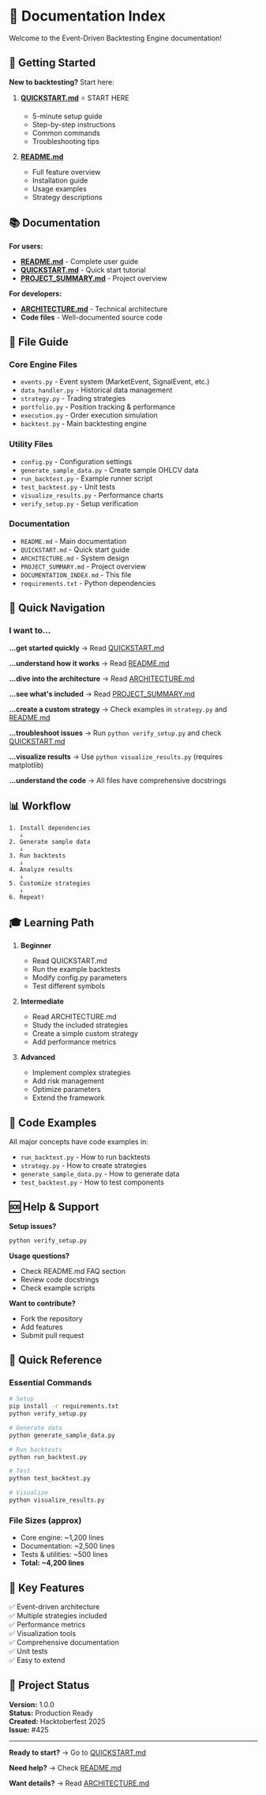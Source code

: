 # 📖 Documentation Index

Welcome to the Event-Driven Backtesting Engine documentation!

## 🚀 Getting Started

**New to backtesting?** Start here:

1. **[QUICKSTART.md](QUICKSTART.md)** ⭐ START HERE
   - 5-minute setup guide
   - Step-by-step instructions
   - Common commands
   - Troubleshooting tips

2. **[README.md](README.md)**
   - Full feature overview
   - Installation guide
   - Usage examples
   - Strategy descriptions

## 📚 Documentation

**For users:**
- **[README.md](README.md)** - Complete user guide
- **[QUICKSTART.md](QUICKSTART.md)** - Quick start tutorial
- **[PROJECT_SUMMARY.md](PROJECT_SUMMARY.md)** - Project overview

**For developers:**
- **[ARCHITECTURE.md](ARCHITECTURE.md)** - Technical architecture
- **Code files** - Well-documented source code

## 📂 File Guide

### Core Engine Files
- `events.py` - Event system (MarketEvent, SignalEvent, etc.)
- `data_handler.py` - Historical data management
- `strategy.py` - Trading strategies
- `portfolio.py` - Position tracking & performance
- `execution.py` - Order execution simulation
- `backtest.py` - Main backtesting engine

### Utility Files
- `config.py` - Configuration settings
- `generate_sample_data.py` - Create sample OHLCV data
- `run_backtest.py` - Example runner script
- `test_backtest.py` - Unit tests
- `visualize_results.py` - Performance charts
- `verify_setup.py` - Setup verification

### Documentation
- `README.md` - Main documentation
- `QUICKSTART.md` - Quick start guide
- `ARCHITECTURE.md` - System design
- `PROJECT_SUMMARY.md` - Project overview
- `DOCUMENTATION_INDEX.md` - This file
- `requirements.txt` - Python dependencies

## 🎯 Quick Navigation

### I want to...

**...get started quickly**
→ Read [QUICKSTART.md](QUICKSTART.md)

**...understand how it works**
→ Read [README.md](README.md)

**...dive into the architecture**
→ Read [ARCHITECTURE.md](ARCHITECTURE.md)

**...see what's included**
→ Read [PROJECT_SUMMARY.md](PROJECT_SUMMARY.md)

**...create a custom strategy**
→ Check examples in `strategy.py` and [README.md](README.md#creating-custom-strategies)

**...troubleshoot issues**
→ Run `python verify_setup.py` and check [QUICKSTART.md](QUICKSTART.md#troubleshooting)

**...visualize results**
→ Use `python visualize_results.py` (requires matplotlib)

**...understand the code**
→ All files have comprehensive docstrings

## 📊 Workflow

```
1. Install dependencies
   ↓
2. Generate sample data
   ↓
3. Run backtests
   ↓
4. Analyze results
   ↓
5. Customize strategies
   ↓
6. Repeat!
```

## 🎓 Learning Path

1. **Beginner**
   - Read QUICKSTART.md
   - Run the example backtests
   - Modify config.py parameters
   - Test different symbols

2. **Intermediate**
   - Read ARCHITECTURE.md
   - Study the included strategies
   - Create a simple custom strategy
   - Add performance metrics

3. **Advanced**
   - Implement complex strategies
   - Add risk management
   - Optimize parameters
   - Extend the framework

## 📝 Code Examples

All major concepts have code examples in:
- `run_backtest.py` - How to run backtests
- `strategy.py` - How to create strategies
- `generate_sample_data.py` - How to generate data
- `test_backtest.py` - How to test components

## 🆘 Help & Support

**Setup issues?**
```bash
python verify_setup.py
```

**Usage questions?**
- Check README.md FAQ section
- Review code docstrings
- Check example scripts

**Want to contribute?**
- Fork the repository
- Add features
- Submit pull request

## 📌 Quick Reference

### Essential Commands
```bash
# Setup
pip install -r requirements.txt
python verify_setup.py

# Generate data
python generate_sample_data.py

# Run backtests
python run_backtest.py

# Test
python test_backtest.py

# Visualize
python visualize_results.py
```

### File Sizes (approx)
- Core engine: ~1,200 lines
- Documentation: ~2,500 lines
- Tests & utilities: ~500 lines
- **Total: ~4,200 lines**

## 🎯 Key Features

✅ Event-driven architecture  
✅ Multiple strategies included  
✅ Performance metrics  
✅ Visualization tools  
✅ Comprehensive documentation  
✅ Unit tests  
✅ Easy to extend  

## 📅 Project Status

**Version:** 1.0.0  
**Status:** Production Ready  
**Created:** Hacktoberfest 2025  
**Issue:** #425

---

**Ready to start?** → Go to [QUICKSTART.md](QUICKSTART.md)

**Need help?** → Check [README.md](README.md)

**Want details?** → Read [ARCHITECTURE.md](ARCHITECTURE.md)
